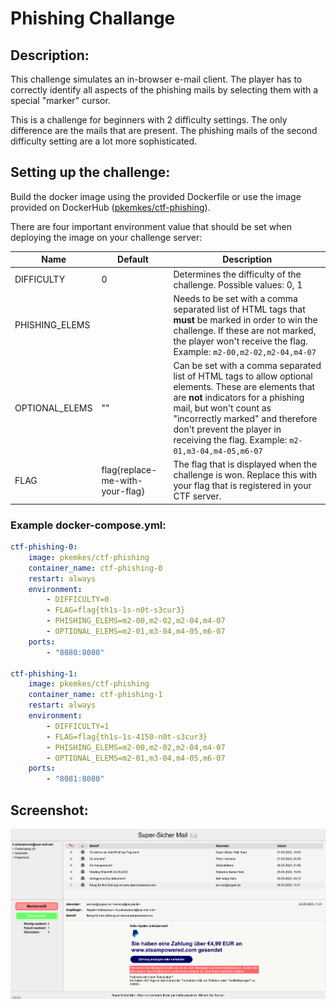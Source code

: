 # Phishing Challange

## Description:

This challenge simulates an in-browser e-mail client. The player has to correctly identify all aspects of the phishing mails by selecting them with a special "marker" cursor.

This is a challenge for beginners with 2 difficulty settings. The only difference are the mails that are present. The phishing mails of the second difficulty setting are a lot more sophisticated.

## Setting up the challenge:

Build the docker image using the provided Dockerfile or use the image provided on DockerHub ([pkemkes/ctf-phishing](https://hub.docker.com/repository/docker/pkemkes/ctf-phishing/general)).

There are four important environment value that should be set when deploying the image on your challenge server:

| Name | Default | Description |
|--------|--------|---|
| DIFFICULTY | 0 | Determines the difficulty of the challenge. Possible values: 0, 1 |
| PHISHING_ELEMS | | Needs to be set with a comma separated list of HTML tags that **must** be marked in order to win the challenge. If these are not marked, the player won't receive the flag. Example: `m2-00,m2-02,m2-04,m4-07` |
| OPTIONAL_ELEMS | "" | Can be set with a comma separated list of HTML tags to allow optional elements. These are elements that are **not** indicators for a phishing mail, but won't count as "incorrectly marked" and therefore don't prevent the player in receiving the flag. Example: `m2-01,m3-04,m4-05,m6-07` |
| FLAG | flag{replace-me-with-your-flag} | The flag that is displayed when the challenge is won. Replace this with your flag that is registered in your CTF server. |

### Example docker-compose.yml:

```yaml
ctf-phishing-0:
    image: pkemkes/ctf-phishing
    container_name: ctf-phishing-0
    restart: always
    environment:
        - DIFFICULTY=0
        - FLAG=flag{th1s-1s-n0t-s3cur3}
        - PHISHING_ELEMS=m2-00,m2-02,m2-04,m4-07
        - OPTIONAL_ELEMS=m2-01,m3-04,m4-05,m6-07
    ports:
        - "8080:8080"

ctf-phishing-1:
    image: pkemkes/ctf-phishing
    container_name: ctf-phishing-1
    restart: always
    environment:
        - DIFFICULTY=1
        - FLAG=flag{th1s-1s-4150-n0t-s3cur3}
        - PHISHING_ELEMS=m2-00,m2-02,m2-04,m4-07
        - OPTIONAL_ELEMS=m2-01,m3-04,m4-05,m6-07
    ports:
        - "8081:8080"
```

## Screenshot:

<img src="./assets/screenshot.png" alt="screenshot.png" width="800"/>